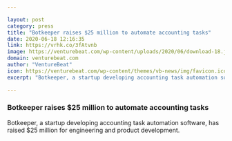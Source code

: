 ```yaml
---

layout: post
category: press
title: "Botkeeper raises $25 million to automate accounting tasks"
date: 2020-06-18 12:16:35
link: https://vrhk.co/3fAtvnb
image: https://venturebeat.com/wp-content/uploads/2020/06/download-18.jpeg?w=1200&strip=all
domain: venturebeat.com
author: "VentureBeat"
icon: https://venturebeat.com/wp-content/themes/vb-news/img/favicon.ico
excerpt: "Botkeeper, a startup developing accounting task automation software, has raised $25 million for engineering and product development."

---
```


### Botkeeper raises $25 million to automate accounting tasks

Botkeeper, a startup developing accounting task automation software, has raised $25 million for engineering and product development.